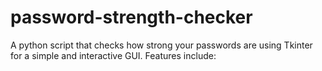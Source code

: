 # password-strength-checker
A python script that checks how strong your passwords are using Tkinter for a simple and interactive GUI. Features include:
